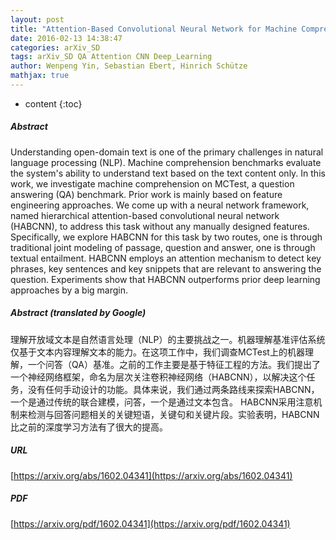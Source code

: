 ```yaml
---
layout: post
title: "Attention-Based Convolutional Neural Network for Machine Comprehension"
date: 2016-02-13 14:38:47
categories: arXiv_SD
tags: arXiv_SD QA Attention CNN Deep_Learning
author: Wenpeng Yin, Sebastian Ebert, Hinrich Schütze
mathjax: true
---
```


* content
{:toc}

##### Abstract
Understanding open-domain text is one of the primary challenges in natural language processing (NLP). Machine comprehension benchmarks evaluate the system's ability to understand text based on the text content only. In this work, we investigate machine comprehension on MCTest, a question answering (QA) benchmark. Prior work is mainly based on feature engineering approaches. We come up with a neural network framework, named hierarchical attention-based convolutional neural network (HABCNN), to address this task without any manually designed features. Specifically, we explore HABCNN for this task by two routes, one is through traditional joint modeling of passage, question and answer, one is through textual entailment. HABCNN employs an attention mechanism to detect key phrases, key sentences and key snippets that are relevant to answering the question. Experiments show that HABCNN outperforms prior deep learning approaches by a big margin.

##### Abstract (translated by Google)
理解开放域文本是自然语言处理（NLP）的主要挑战之一。机器理解基准评估系统仅基于文本内容理解文本的能力。在这项工作中，我们调查MCTest上的机器理解，一个问答（QA）基准。之前的工作主要是基于特征工程的方法。我们提出了一个神经网络框架，命名为层次关注卷积神经网络（HABCNN），以解决这个任务，没有任何手动设计的功能。具体来说，我们通过两条路线来探索HABCNN，一个是通过传统的联合建模，问答，一个是通过文本包含。 HABCNN采用注意机制来检测与回答问题相关的关键短语，关键句和关键片段。实验表明，HABCNN比之前的深度学习方法有了很大的提高。

##### URL
[https://arxiv.org/abs/1602.04341](https://arxiv.org/abs/1602.04341)

##### PDF
[https://arxiv.org/pdf/1602.04341](https://arxiv.org/pdf/1602.04341)

